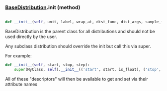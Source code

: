 ### [BaseDistribution](BaseDistribution.md).__init__ (method)


```py

def __init__(self, unit, label, wrap_at, dist_func, dist_args, sample_func, sample_ppf_func, sample_args, *args)

```



BaseDistribution is the parent class for all distributions and should
not be used directly by the user.

Any subclass distribution should override the init but call this via
super.

For example:

```py
def __init__(self, start, stop, step):
    super(MyClass, self).__init__(('start', start, is_float), ('stop', stop, is_float), ('step', step, is_float))
```

All of these "descriptors" will then be available to get and set via
their attribute names

